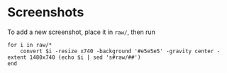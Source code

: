 # Screenshots

To add a new screenshot, place it in `raw/`, then run

```
for i in raw/*
    convert $i -resize x740 -background '#e5e5e5' -gravity center -extent 1480x740 (echo $i | sed 's#raw/##')
end
```
